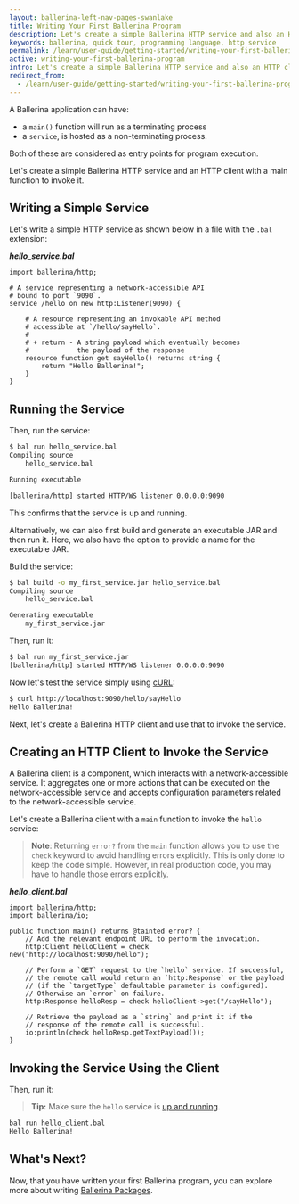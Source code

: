 ```yaml
---
layout: ballerina-left-nav-pages-swanlake
title: Writing Your First Ballerina Program
description: Let's create a simple Ballerina HTTP service and also an HTTP client to invoke it.
keywords: ballerina, quick tour, programming language, http service
permalink: /learn/user-guide/getting-started/writing-your-first-ballerina-program/
active: writing-your-first-ballerina-program
intro: Let's create a simple Ballerina HTTP service and also an HTTP client to invoke it.
redirect_from:
  - /learn/user-guide/getting-started/writing-your-first-ballerina-program
---
```


A Ballerina application can have:

* a `main()` function will run as a terminating process 
* a `service`, is hosted as a non-terminating process. 
  
Both of these are considered as entry points for program execution.

Let's create a simple Ballerina HTTP service and an HTTP client with a main function to invoke it.

## Writing a Simple Service

Let's write a simple HTTP service as shown below in a file with the `.bal` extension:

***hello_service.bal***
```bal
import ballerina/http;

# A service representing a network-accessible API
# bound to port `9090`.
service /hello on new http:Listener(9090) {

    # A resource representing an invokable API method
    # accessible at `/hello/sayHello`.
    #
    # + return - A string payload which eventually becomes 
    #            the payload of the response
    resource function get sayHello() returns string {
        return "Hello Ballerina!";
    }
}
```

## Running the Service

Then, run the service:

```bash
$ bal run hello_service.bal
Compiling source
	hello_service.bal

Running executable

[ballerina/http] started HTTP/WS listener 0.0.0.0:9090
```
This confirms that the service is up and running. 

Alternatively, we can also first build and generate an executable JAR and then run it. Here, we also have the option to provide a name for the executable JAR.

Build the service:

```bash
$ bal build -o my_first_service.jar hello_service.bal
Compiling source
	hello_service.bal

Generating executable
	my_first_service.jar
```

Then, run it:
```bash
$ bal run my_first_service.jar
[ballerina/http] started HTTP/WS listener 0.0.0.0:9090
```

Now let's test the service simply using [cURL](https://curl.haxx.se/download.html):

```bash
$ curl http://localhost:9090/hello/sayHello
Hello Ballerina!
```

Next, let's create a Ballerina HTTP client and use that to invoke the service.

## Creating an HTTP Client to Invoke the Service

A Ballerina client is a component, which interacts with a network-accessible service. It aggregates one or more actions that can be executed on the network-accessible service and accepts configuration parameters related to the network-accessible service.

Let's create a Ballerina client with a `main` function to invoke the `hello` service:  

> **Note**: Returning `error?` from the `main` function allows you to use the `check` keyword to avoid handling errors explicitly. This is only done to keep the code simple. However, in real production code, you may have to handle those errors explicitly.

***hello_client.bal***
```bal
import ballerina/http;
import ballerina/io;

public function main() returns @tainted error? {
    // Add the relevant endpoint URL to perform the invocation.
    http:Client helloClient = check new("http://localhost:9090/hello");

    // Perform a `GET` request to the `hello` service. If successful, 
    // the remote call would return an `http:Response` or the payload 
    // (if the `targetType` defaultable parameter is configured).
    // Otherwise an `error` on failure.
    http:Response helloResp = check helloClient->get("/sayHello");

    // Retrieve the payload as a `string` and print it if the 
    // response of the remote call is successful.
    io:println(check helloResp.getTextPayload());
}
```

## Invoking the Service Using the Client 

Then, run it:

> **Tip:** Make sure the `hello` service is [up and running](#running-the-service).

```bash
bal run hello_client.bal
Hello Ballerina!
```

## What's Next?

Now, that you have written your first Ballerina program, you can explore more about writing [Ballerina Packages](/learn/user-guide/structuring-ballerina-code/).

<style> #tree-expand-all, #tree-collapse-all, .cTocElements {display:none;} .cGitButtonContainer {padding-left: 40px;} </style>
